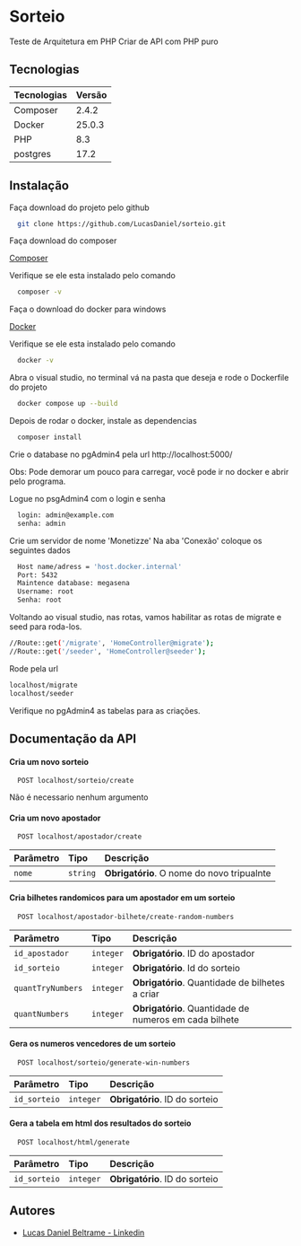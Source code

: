 
# Sorteio

Teste de Arquitetura em PHP
Criar de API com PHP puro

## Tecnologias

| Tecnologias | Versão | 
| :---------- | :----- |
| Composer    | 2.4.2  |
| Docker      | 25.0.3 |
| PHP         | 8.3    |
| postgres    | 17.2   |

## Instalação

Faça download do projeto pelo github

```bash
  git clone https://github.com/LucasDaniel/sorteio.git
```

Faça download do composer

[Composer](https://getcomposer.org/download/)

Verifique se ele esta instalado pelo comando
```bash
  composer -v
```

Faça o download do docker para windows
    
[Docker](https://www.docker.com/products/docker-desktop/)

Verifique se ele esta instalado pelo comando
```bash
  docker -v
```
Abra o visual studio, no terminal vá na pasta que deseja e rode o Dockerfile do projeto
```bash
  docker compose up --build
```
Depois de rodar o docker, instale as dependencias
```bash
  composer install
```
Crie o database no pgAdmin4 pela url
http://localhost:5000/

Obs: Pode demorar um pouco para carregar, você pode ir no docker e abrir pelo programa.

Logue no psgAdmin4 com o login e senha
```bash
  login: admin@example.com
  senha: admin
```
Crie um servidor de nome 'Monetizze'
Na aba 'Conexão' coloque os seguintes dados
```bash
  Host name/adress = 'host.docker.internal'
  Port: 5432
  Maintence database: megasena
  Username: root
  Senha: root
```
Voltando ao visual studio, nas rotas, vamos habilitar as rotas de migrate e seed para roda-los.
```bash
//Route::get('/migrate', 'HomeController@migrate');
//Route::get('/seeder', 'HomeController@seeder');
```
Rode pela url
```bash
localhost/migrate
localhost/seeder
```
Verifique no pgAdmin4 as tabelas para as criações.

## Documentação da API

#### Cria um novo sorteio

```http
  POST localhost/sorteio/create
```
Não é necessario nenhum argumento

#### Cria um novo apostador

```http
  POST localhost/apostador/create
```

| Parâmetro   | Tipo       | Descrição                                   |
| :---------- | :--------- | :------------------------------------------ |
| `nome`      | `string` | **Obrigatório**. O nome do novo tripualnte |

#### Cria bilhetes randomicos para um apostador em um sorteio

```http
  POST localhost/apostador-bilhete/create-random-numbers
```

| Parâmetro   | Tipo       | Descrição                                   |
| :---------- | :--------- | :------------------------------------------ |
| `id_apostador`      | `integer` | **Obrigatório**. ID do apostador |
| `id_sorteio`      | `integer` | **Obrigatório**. Id do sorteio |
| `quantTryNumbers`      | `integer` | **Obrigatório**. Quantidade de bilhetes a criar |
| `quantNumbers`      | `integer` | **Obrigatório**. Quantidade de numeros em cada bilhete |

#### Gera os numeros vencedores de um sorteio

```http
  POST localhost/sorteio/generate-win-numbers
```

| Parâmetro   | Tipo       | Descrição                                   |
| :---------- | :--------- | :------------------------------------------ |
| `id_sorteio`      | `integer` | **Obrigatório**. ID do sorteio |

#### Gera a tabela em html dos resultados do sorteio

```http
  POST localhost/html/generate
```

| Parâmetro   | Tipo       | Descrição                                   |
| :---------- | :--------- | :------------------------------------------ |
| `id_sorteio`      | `integer` | **Obrigatório**. ID do sorteio |

## Autores

- [Lucas Daniel Beltrame - Linkedin](https://www.linkedin.com/in/lucas-dniel-beltrame-de-lima-rodrigues/)
